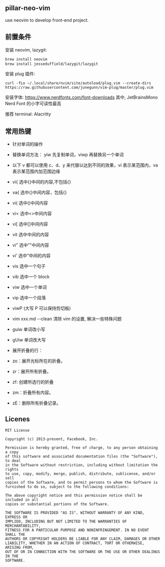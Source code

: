 ## pillar-neo-vim

use neovim to develop front-end project.

## 前置条件

安装 neovim, lazygit:

```sh
brew install neovim
brew install jesseduffield/lazygit/lazygit
```

安装 plug 插件:

```
curl -fLo ~/.local/share/nvim/site/autoload/plug.vim --create-dirs https://raw.githubusercontent.com/junegunn/vim-plug/master/plug.vim
```

安装字体: https://www.nerdfonts.com/font-downloads 其中, JetBrainsMono Nerd Font 的小字可读性最高

推荐 terminal: Alacritty

## 常用热键

- 针对单词的操作
- 替换单词方法： yiw 先复制单词，viwp 再替换另一个单词
- 以下 v 都可以使用 c、d、y 来代替以达到不同的效果，vi 表示某范围内，va 表示某范围内加范围边缘
- vi{ 选中{}中间的内容,不包括{}
- va{ 选中{}中间内容，包括{}
- vi( 选中()中间内容
- vi< 选中<>中间内容
- vi[ 选中[]中间内容
- vit 选中中间的内容
- vi” 选中”"中间内容
- vi’ 选中”中间的内容
- vis 选中一个句子
- vib 选中一个 block
- viw 选中一个单词
- vip 选中一个段落
- viwP (大写 P 可以保持剪切板)
- vim xxx.md --clean 清除 vim 的设置, 解决一些特殊问题
- guiw 单词改小写
- gUiw 单词改大写

- 展开折叠的行：
- zo：展开光标所在的折叠。
- zr：展开所有折叠。
- zf: 创建所选行的折叠
- zm：折叠所有内容。
- zE：删除所有折叠记录。

## Licenes

```
MIT License

Copyright (c) 2013-present, Facebook, Inc.

Permission is hereby granted, free of charge, to any person obtaining a copy
of this software and associated documentation files (the "Software"), to deal
in the Software without restriction, including without limitation the rights
to use, copy, modify, merge, publish, distribute, sublicense, and/or sell
copies of the Software, and to permit persons to whom the Software is
furnished to do so, subject to the following conditions:

The above copyright notice and this permission notice shall be included in all
copies or substantial portions of the Software.

THE SOFTWARE IS PROVIDED "AS IS", WITHOUT WARRANTY OF ANY KIND, EXPRESS OR
IMPLIED, INCLUDING BUT NOT LIMITED TO THE WARRANTIES OF MERCHANTABILITY,
FITNESS FOR A PARTICULAR PURPOSE AND NONINFRINGEMENT. IN NO EVENT SHALL THE
AUTHORS OR COPYRIGHT HOLDERS BE LIABLE FOR ANY CLAIM, DAMAGES OR OTHER
LIABILITY, WHETHER IN AN ACTION OF CONTRACT, TORT OR OTHERWISE, ARISING FROM,
OUT OF OR IN CONNECTION WITH THE SOFTWARE OR THE USE OR OTHER DEALINGS IN THE
SOFTWARE.
```
